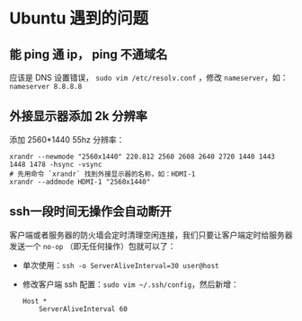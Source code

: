 # Ubuntu 遇到的问题

## 能 ping 通 ip， ping 不通域名

应该是 DNS 设置错误， `sudo vim /etc/resolv.conf` ，修改 `nameserver`，如：`nameserver 8.8.8.8`

## 外接显示器添加 2k 分辨率

添加 2560*1440 55hz 分辨率：
```shell
xrandr --newmode "2560x1440" 220.812 2560 2608 2640 2720 1440 1443 1448 1478 -hsync -vsync
# 先用命令 `xrandr` 找到外接显示器的名称，如：HDMI-1
xrandr --addmode HDMI-1 "2560x1440"
```

## ssh一段时间无操作会自动断开

客户端或者服务器的防火墙会定时清理空闲连接，我们只要让客户端定时给服务器发送一个 `no-op` （即无任何操作）包就可以了：

- 单次使用：`ssh -o ServerAliveInterval=30 user@host`

- 修改客户端 ssh 配置：`sudo vim ~/.ssh/config`，然后新增：

  ```
  Host *
      ServerAliveInterval 60
  ```

  ​
